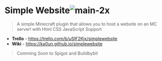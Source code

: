 # Simple Website![main-2x](https://github.com/ka0un/SimpleWebsite/assets/88395585/0709ac6e-0e22-4b53-b601-2db301d4a01d)
> A simple Minecraft plugin that allows you to host a website on an MC server! with Html CSS JavaScript Support
- **Trello** - https://trello.com/b/uSIF2Kjx/simplewebsite
- **Wiki** - https://ka0un.github.io/simplewebsite
> Comming Soon to Spigot and Buildbybit
